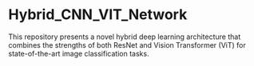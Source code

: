 # Hybrid_CNN_VIT_Network
This repository presents a novel hybrid deep learning architecture that combines the strengths of both ResNet and Vision Transformer (ViT) for state-of-the-art image classification tasks. 
